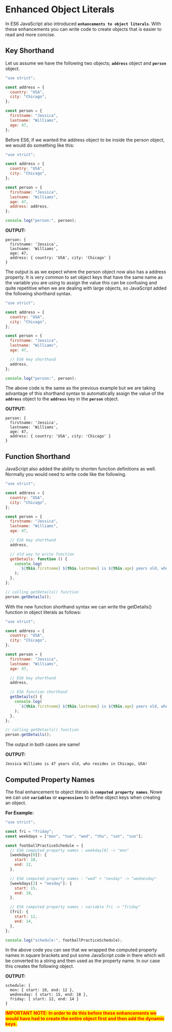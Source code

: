 # Enhanced Object Literals

In ES6 JavaScript also introduced **`enhancements to object literals`**. With these enhancements you can write code to create objects that is easier to read and more concise.

## Key Shorthand

Let us assume we have the following two objects; **`address`** object and **`person`** object.

```javascript
"use strict";

const address = {
  country: "USA",
  city: "Chicago",
};

const person = {
  firstname: "Jessica",
  lastname: "Williams",
  age: 47,
};
```

Before ES6, if we wanted the address object to be inside the person object, we would do something like this:

```javascript
"use strict";

const address = {
  country: "USA",
  city: "Chicago",
};

const person = {
  firstname: "Jessica",
  lastname: "Williams",
  age: 47,
  address: address,
};

console.log("person:", person);
```

**OUTPUT:**

```
person: {
  firstname: 'Jessica',
  lastname: 'Williams',
  age: 47,
  address: { country: 'USA', city: 'Chicago' }
}
```

The output is as we expect where the person object now also has a address property. It is very common to set object keys that have the same name as the variable you are using to assign the value this can be confusing and quite repetitive when we are dealing with large objects, so JavaScript added the following shorthand syntax.

```javascript
"use strict";

const address = {
  country: "USA",
  city: "Chicago",
};

const person = {
  firstname: "Jessica",
  lastname: "Williams",
  age: 47,

  // ES6 key shorthand
  address,
};

console.log("person:", person);
```

The above code is the same as the previous example but we are taking advantage of this shorthand syntax to automatically assign the value of the **`address`** object to the **`address`** key in the **`person`** object.

**OUTPUT:**

```
person: {
  firstname: 'Jessica',
  lastname: 'Williams',
  age: 47,
  address: { country: 'USA', city: 'Chicago' }
}
```

## Function Shorthand

JavaScript also added the ability to shorten function definitions as well. Normally you would need to write code like the following.

```javascript
"use strict";

const address = {
  country: "USA",
  city: "Chicago",
};

const person = {
  firstname: "Jessica",
  lastname: "Williams",
  age: 47,

  // ES6 key shorthand
  address,

  // old way to write function
  getDetails: function () {
    console.log(
      `${this.firstname} ${this.lastname} is ${this.age} years old, who resides in ${this.address.city}, ${this.address.country}!`
    );
  },
};

// calling getDetails() function
person.getDetails();
```

With the new function shorthand syntax we can write the getDetails() function in object literals as follows:

```javascript
"use strict";

const address = {
  country: "USA",
  city: "Chicago",
};

const person = {
  firstname: "Jessica",
  lastname: "Williams",
  age: 47,

  // ES6 key shorthand
  address,

  // ES6 function shorthand
  getDetails() {
    console.log(
      `${this.firstname} ${this.lastname} is ${this.age} years old, who resides in ${this.address.city}, ${this.address.country}!`
    );
  },
};

// calling getDetails() function
person.getDetails();
```

The output in both cases are same!

**OUTPUT:**

```
Jessica Williams is 47 years old, who resides in Chicago, USA!
```

## Computed Property Names

The final enhancement to object literals is **`computed property names`**. Nowe we can use **`variables`** or **`expressions`** to define object keys when creating an object.

**For Example:**

```javascript
"use strict";

const fri = "friday";
const weekdays = ["mon", "tue", "wed", "thu", "sat", "sun"];

const footballPracticeSchedule = {
  // ES6 computed property names : weekday[0] -> "mon"
  [weekdays[0]]: {
    start: 10,
    end: 12,
  },

  // ES6 computed property names : "wed" + "nesday" -> "wednesday"
  [weekdays[2] + "nesday"]: {
    start: 15,
    end: 18,
  },

  // ES6 computed property names : variable fri -> "friday"
  [fri]: {
    start: 12,
    end: 14,
  },
};

console.log("schedule:", footballPracticeSchedule);
```

In the above code you can see that we wrapped the computed property names in square brackets and put some JavaScript code in there which will be converted to a string and then used as the property name. In our case this creates the following object.

**OUTPUT:**

```
schedule: {
  mon: { start: 10, end: 12 },
  wednesday: { start: 15, end: 18 },
  friday: { start: 12, end: 14 }
}
```

<span style="color:red; background-color:yellow"><strong>IMPORTANT NOTE: In order to do this before these enhancements we would have had to create the entire object first and then add the dynamic keys.</strong></span>
